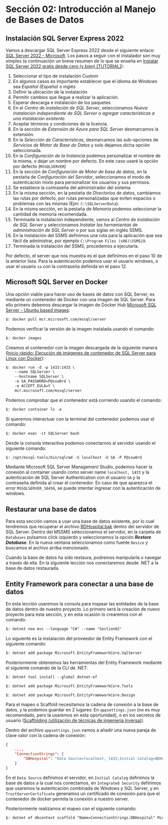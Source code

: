 # Sección 02: Introducción al Manejo de Bases de Datos

## Instalación SQL Server Express 2022

Vamos a descargar SQL Server Express 2022 desde el siguiente enlace: [SQL Server 2022 - Microsoft](https://www.microsoft.com/en-us/sql-server/sql-server-downloads). Los pasos a seguir con el instalador son muy simples (a continuación un breve resumen de lo que se enseña en [Instalar SQL Server 2022 gratis desde cero (y bien) [TUTORIAL]](https://www.youtube.com/watch?v=_fFz-_O2yvI)):

1. Seleccionar el tipo de instalación *Custom*
2. En algunos casos es importante establecer que el idioma de Windows sea *Español (España)* o inglés
3. Definir la ubicación de la instalación
4. Permitir cambios que llegue a realizar la aplicación.
5. Esperar descarga e instalación de los paquetes
6. En el *Centro de instalación de SQL Server*, seleccionamos *Nueva instalación independiente de SQL Server o agregar características a una instalación existente*.
7. Aceptar términos y condiciones de la licencia.
8. En la sección de *Extensión de Azure para SQL Server* desmarcamos la extensión.
9. En la *Selección de Características*, desmarcamos las sub-opciones de *Servicios de Motor de Base de Datos* y solo dejamos dicha opción seleccionada.
10. En la *Configuración de la Instancia* podemos personalizar el nombre de la misma, o dejar un nombre por defecto. En este caso usaré la opción por defecto (`MSSQLSERVER`)
11. En la sección de *Configuración de Motor de base de datos*, en la pestaña de *Configuración del Servidor*, seleccionamos el modo de autenticación mixto para personalizar los usuarios y sus permisos.
12. Se establece la contraseña del administrador del sistema
13. En la misma sección, en la pestaña de *Directorios de datos*, cambiamos las rutas por defecto, por rutas personalizadas que eviten espacios o problemas con las mismas (Ejm: `C:\SQLServerData`).
14. En la misma sección, en la pestaña de *Memoria* podemos seleccionar la cantidad de memoria recomendada.
15. Terminada la instalación independiente, vamos al *Centro de instalación de SQL Server* y seleccionamos *Instalar las herramientas de administración de SQL Server* o por sus siglas en inglés SSMS.
16. En la instalación del SSMS definimos una ruta para la aplicación que sea fácil de administrar, por ejemplo `C:\Program Files (x86)\SSMS19`.
17. Terminada la instalación del SSMS, procedemos a ejecutarla.

Por defecto, el server que nos muestra es el que definimos en el paso 10 de la anterior lista. Para la autenticación podemos usar el usuario windows, o usar el usuario `sa` con la contraseña definida en el paso 12.

## Microsoft SQL Server en Docker

Una opción viable para hacer uso de bases de datos con SQL Server, es mediante un contenedor de Docker con una imagen de SQL Server. Para ello primero debemos descargar la imagen de Docker Hub [Microsoft SQL Server - Ubuntu based images](https://hub.docker.com/_/microsoft-mssql-server):

```txt
$: docker pull mcr.microsoft.com/mssql/server
```

Podemos verificar la versión de la imagen instalada usando el comando:

```txt
$: docker images
```

Creamos el contenedor con la imagen descargada de la siguiente manera ([Inicio rápido: Ejecución de imágenes de contenedor de SQL Server para Linux con Docker](https://learn.microsoft.com/es-mx/sql/linux/quickstart-install-connect-docker?view=sql-server-ver16&pivots=cs1-bash)):

```txt
$: docker run -d -p 1433:1433 \
    --name SQLServer \
    --hostname SQLServer \
    -e SA_PASSWORD=P@ssw0rd \
    -e ACCEPT_EULA=Y \
    mcr.microsoft.com/mssql/server
```

Podemos comprobar que el contenedor está corriendo usando el comando:

```txt
$: docker container ls -a
```

Si queremos interactuar con la terminal del contenedor podemos usar el comando:

```txt
$: docker exec -it SQLServer bash
```

Desde la consola interactiva podemos conectarnos al servidor usando el siguiente comando:

```txt
$: /opt/mssql-tools/bin/sqlcmd -S localhost -U SA -P P@ssw0rd
```

Mediante Microsoft SQL Server Management Studio, podemos hacer la conexión al container usando como server name `localhost, 1433` y la autenticación de SQL Server Authentication con el usuario `SA` y la contraseña definida al crear el contenedor. En caso de que aparezca el error `MSSQLSERVER_18456`, se puede intentar ingresar con la autenticación de windows.

## Restaurar una base de datos

Para esta sección vamos a usar una base de datos existente, por lo cual tendremos que recuperar el archivo [BDHospital.bak](./BDHospital.bak) dentro del servidor de SQL Server. Dentro del MSSMS seleccionamos el servidor, en la carpeta de `Databases` pulsamos click izquierdo y seleccionamos la opción ***Restore Database***. En la nueva ventana seleccionamos como fuente `Device` y buscamos el archivo arriba mencionado.

Cuando la base de datos ha sido restaura, podremos manipularla o navegar a través de ella. En la siguiente lección nos conectaremos desde .NET a la base de datos restaurada.

## Entity Framework para conectar a una base de datos

En esta lección usaremos la consola para mapear las entidades de la base de datos dentro de nuestro proyecto. Lo primero será la creación de nuevo proyecto para esta sección, y en esta ocasión lo crearemos con el comando:

```txt
$: dotnet new mvc --language "C#" --name "Section02"
```

Lo siguiente es la instalación del proveedor de Entity Framework con el siguiente comando:

```txt
$: dotnet add package Microsoft.EntityFrameworkCore.SqlServer
```

Posteriormente obtenemos las herramientas del Entity Framework mediante el siguiente comando de la CLI de .NET:

```txt
$: dotnet tool install --global dotnet-ef

$: dotnet add package Microsoft.EntityFrameworkCore.Tools

$: dotnet add package Microsoft.EntityFrameworkCore.Design
```

Para el mapeo o Scaffold necesitamos la cadena de conexión a la base de datos, y la podemos guardar en 2 lugares: En `appsettings.json` (no es muy recomendado, pero la usaremos en esta oportunidad), o en los secretos de usuario ([Scaffolding (utilización de técnicas de ingeniería inversa)](https://learn.microsoft.com/es-es/ef/core/managing-schemas/scaffolding/?tabs=dotnet-core-cli)).

Dentro del archivo `appsettings.json` vamos a añadir una nueva pareja de clave valor con la cadena de conexión:

```json
{
    ...,
    "ConnectionStrings": {
        "DBHospital": "Data Source=localhost, 1433;Initial Catalog=BDHospital;Integrated Security=True;TrustServerCertificate=True"
    }
}
```

En el `Data Source` definimos el servidor, en `Initial Catalog` definimos la base de datos a la cual nos conectamos, en `Integrated Security` definimos que usaremos la autenticación combinada de Windows y SQL Server, y en `TrustServerCertificate` generamos un certificado de conexión para que el contenedor de docker permita la conexión a nuestro server.

Posteriormente realizamos el mapeo con el siguiente comando:

```txt
$: dotnet ef dbcontext scaffold "Name=ConnectionStrings:DBHospital" Microsoft.EntityFrameworkCore.SqlServer -o Models
```

